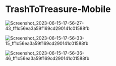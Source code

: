 # TrashToTreasure-Mobile
<div class="row">
  <div class="col-md-4">

![Screenshot_2023-06-15-17-56-27-43_ff1c56ea3a59f169cd290141c01588fb](https://github.com/TrashtoTreasure/TrashToTreasure-Mobile/assets/134958727/1537e22e-bf8f-46ef-811e-e824c63cc089)

  </div>

<div class="col-md-4">
  
![Screenshot_2023-06-15-17-56-33-15_ff1c56ea3a59f169cd290141c01588fb](https://github.com/TrashtoTreasure/TrashToTreasure-Mobile/assets/134958727/deba4075-bb59-4347-a43b-d3b97170eb82)

  </div>

<div class="col-md-4">
  
![Screenshot_2023-06-15-17-56-36-46_ff1c56ea3a59f169cd290141c01588fb](https://github.com/TrashtoTreasure/TrashToTreasure-Mobile/assets/134958727/a881392e-e66e-4998-b36f-c762c0946462)

  </div>

</div>
